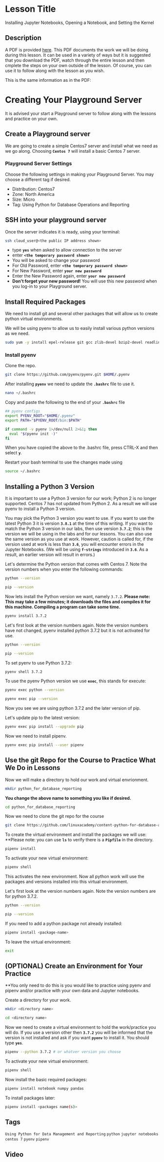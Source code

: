 # Lesson Title

Installing Jupyter Notebooks, Opening a Notebook, and Setting the Kernel

## Description

A PDF is provided [here](https://linuxacademy-video.s3.amazonaws.com/guides/refsheets/setting_up_playground_server_1580153217.pdf?AWSAccessKeyId=ASIA3ETCCTRFDPW5E2WB&Expires=1580154117&Signature=ewGpzA0XkqfjUyE8vTPPLvq1iaw%3D&x-amz-security-token=IQoJb3JpZ2luX2VjEBMaCXVzLWVhc3QtMSJHMEUCIHyMhrP2MFnHSzkOno1eQtmHbyZOyQftWnKZCmI%2FdXW1AiEA2Xge%2B1A8o%2BdXecAOq4%2BkVYyAK4x9vrki3S%2FOa8F2%2F%2B4q8wMIrP%2F%2F%2F%2F%2F%2F%2F%2F%2F%2FARAAGgw3NjU3ODM2MTI0OTAiDHIMgQcfWGhXOiqTvSrHAw4vNC9LkPAiFxJOJxSAKlfAX0RbjN5yEqOSEw7qNwT47Adz7rNrTskb%2BzeZRyLjdWzEtCZxFKKYGk1xJPVBQ0rKIkf2hWGheFJQ%2BsfNq3fp6BF%2FhY3a67SOYga7miwf38b51MQ4Kez3eqstCGIkcSQuXSgzO8c9v%2Bb1a8cs8cp9w8%2FwgMnn28JvMpHlXa%2FDydwkejdfUXBbIhyoVzNHvTSswPTnWfMOZgGBjT9eelodp4S4mETaNLKE7kB5gjg5O1vfj7LnIEk0HRcSxLcLL7u9ZgAckTuU5PkNspOQLmaIMb8NBj1aQ5nSzhA%2BFvTDRXGuGwxLeArDhhxgrIOM2FGtCQqbidAiEpIls%2Bm%2FbszxvfL5Mrx1WuluxgviE3%2FOxYaJCtEDgIupcuIINauS3cPpXBxL4p8YsvlMFWfsBD9lGY4XwjkaNQysP9DAdOmOdVtPumzQelMYqUcz26ydZmgvjBId6lvwQQAVaTyx8471%2FsbW4roYNnbcsY3IOniWuRYdD%2FGLG8%2FGH3BnBJzZjkcAmVFEmgg6TrRxH%2B9Hm7AeyuWkrPcAeh%2B6cHXSybtdolw8c634jhJ7yhY4frhd7lv3Y1WuaTY%2BML3bvPEFOu8BYuWtEg2XQBd3I6NYf%2FHon9lyrxmDlDcChIfE06O5fzqCvqbXGGrPCu7d6%2BK3iuzKdHCssrVqe2JQjQHxmu4S4TiTxwozsooqkOmx0q1jgT5vCaOZCfgGB8lbf3gLQrlMXLfc0Ibk6esVKZs%2F4s9ldG9qwidJpvuJjKENk%2Bil6XvsjPVLSADkutVTYRAJdse%2BQ%2FpU8m32F%2FMWC949VqmkQM%2BcwAkMQ6XyyZoJ2Mf%2FWpxdJ3L7%2FjoUvAr08GXyy0yCRvRvfC1derNCjjmWvj7O4LdzFF5vc0paow2RCVjC20DoLea7kC4WWwYNuIlBptI%3D).  This PDF documents the work we will be doing during this lesson.  It can be used in a variety of ways but it is suggested that you download the PDF, watch through the entire lesson and then cmplete the steps on your own outside of the lesson.  Of course, you can use it to follow along with the lesson as you wish.

This is the same information as in the PDF:

# Creating Your Playground Server

 It is advised your start a Playground server to follow along with the lessons and practice on your own.

## Create a Playground server

We are going to create a simple Centos7 server and install what we need as we go along.  Choosing **`Centos 7`** will install a basic Centos 7 server.

### Playground Server Settings

Choose the following settings in making your Playground Server. You may choose a different tag if desired.

- Distribution: Centos7
- Zone: North America
- Size: Micro
- Tag: Using Python for Database Operations and Reporting

## SSH into your playground server

Once the server indicates it is ready, using your terminal:

``` bash
ssh cloud_user@<the public IP address shown>
```

- type **`yes`** when asked to allow connection to the server
- enter **`<the temporary password shown>`**
- You will be asked to change your password
- For Old Password, enter **`<the temporary password shown>`**
- For New Password, enter **`your new password`**
- Enter the New Password again, enter **`your new password`**
- **Don't forget your new password!**  You will use this new password when you log-in to your Playground server.

## Install Required Packages

We need to install git and several other packages that will allow us to create python virtual environments.

We will be using pyenv to allow us to easily install various python versions as we need.

``` bash
sudo yum -y install epel-release git gcc zlib-devel bzip2-devel readline-devel sqlite-devel openssl-devel

```

### Install pyenv

Clone the repo.

``` bash
git clone https://github.com/pyenv/pyenv.git $HOME/.pyenv
```

After installing **`pyenv`** we need to update the **`.bashrc`** file to use it.

``` bash
nano ~/.bashrc
```

Copy and paste the following to the end of your **`.bashrc`** file

``` bash
## pyenv configs
export PYENV_ROOT="$HOME/.pyenv"
export PATH="$PYENV_ROOT/bin:$PATH"

if command -v pyenv 1>/dev/null 2>&1; then
  eval "$(pyenv init -)"
fi
```

When you have copied the above to the .bashrc file, press CTRL-X and then select **`y`**.

Restart your bash terminal to use the changes made using

``` bash
source ~/.bashrc
```

## Installing a Python 3 Version

It is important to use a Python 3 version for our work; Python 2 is no longer supported.  Centos 7 has not updated from Python 2.  As a result we will use pyenv to install a Python 3 version.  

You may pick the Python 3 version you want to use.  If you want to use the latest Python 3 it is version **`3.8.1`** at the time of this writing. If you want to match the Python 3 version in our labs, then use version **`3.7.2`**; this is the version we will be using in the labs and for our lessons.  You can also use the same version as you use at work. However, caution is called for, if the version used at work is less than **`3.6`**, you will encounter errors in the Jupyter Notebooks. (We will be using **`f-strings`** introduced in **`3.6`**. As a result, an earlier version will result in errors.)

Let's  determine the Python version that comes with Centos 7. Note the version numbers when you enter the following commands:

``` bash
python --version
```


``` bash
pip --version
```

Now lets install the Python version we want, namely `3.7.2`.
 **Please note: This may take a few minutes; it downloads the files and compiles it for this machine. Compiling a program can take some time.**

``` bash
pyenv install 3.7.2
```

Let's first look at the version numbers again. Note the version numbers have not changed, pyenv installed python 3.7.2 but it is not activated for use.

``` bash
python --version
```

``` bash
pip --version
```

To set pyenv to use Python 3.7.2:

``` bash
pyenv shell 3.7.2
```

To use the pyenv Python version we use **`exec`**, this stands for execute:

``` bash
pyenv exec python --version
```

``` bash
pyenv exec pip --version
```

Now you see we are using python 3.7.2 and the later version of pip.  

Let's update pip to the latest version:

``` bash
pyenv exec pip install --upgrade pip
```

Now we need to install pipenv.

``` bash
pyenv exec pip install --user pipenv
```

## Use the git Repo for the Course to Practice What We Do in Lessons

Now we will make a directory to hold our work and virtual envrionment.

``` bash
mkdir python_for_database_reporting
```

**You change the above name to something you like if desired.**

``` bash
cd python_for_database_reporting
```

Now we need to clone the git repo for the course

``` bash  
git clone https://github.com/linuxacademy/content-python-for-database-and-reporting.git .
```

To create the virtual environment and install the packages we will use:
**Please note: you can use **`ls`** to verify there is a **`Pipfile`** in the directory.

``` bash
pipenv install
```

To activate your new virtual environment:

``` bash
pipenv shell
```

This activates the new environment.  Now all python work will use the packages and versions installed into this virtual environment.

Let's first look at the version numbers again. Note the version numbers are for python 3.7.2.

``` bash
python --version
```

``` bash
pip --version
```

If you need to add a python package not already installed:

``` bash
pipenv install <package-name>
```

To leave the virtual environment:

``` bash
exit
```

## (OPTIONAL) Create an Environment for Your Practice

**You only need to do this is you would like to practice using pyenv and pipenv and/or practice with your own data and Jupyter notebooks.

Create a directory for your work.

``` bash
mkdir <directory name>
```

``` bash
cd <directory name>
```

Now we need to create a virtual environment to hold the work/practice you will do. If you use a version other then **`3.7.2`** you will be informed that the version is not installed and ask if you want **`pyenv`** to install it.  You should type **`yes`**.

``` bash  
pipenv --python 3.7.2 # or whatver version you choose
```

To activate your new virtual environment:

``` bash
pipenv shell
```

Now install the basic required packages:

``` bash
pipenv install notebook numpy pandas
```

To install packages later:

``` bash
pipenv install <packages name(s)>
```

## Tags

`Using Python for Data Management and Reporting` `python` `jupyter notebooks` `centos 7` `pyenv` `pipenv`

## Video
